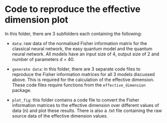 # Code to reproduce the effective dimension plot

In this folder, there are 3 subfolders each containing the following:

- `data`: raw data of the normalised Fisher information matrix for the classical neural network,
  the easy quantum model and the quantum neural network. All models have an input size of 
  4, output size of 2 and number of parameters d = 40.
  

- `generate data`: in this folder, there are 3 separate code files to reproduce the Fisher information
matrices for all 3 models discussed above. This is required for the calculation of 
  the effective dimension. These code files require functions from the `effective_dimension`
  package.


- `plot_fig`: this folder contains a code file to convert the Fisher information matrices to
the effective dimension over different values of data (n) and plot these results. There 
  is also a .txt file containing the raw source data of the effective dimension values.